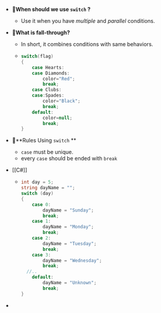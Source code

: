 - 📌**When should we use  `switch` ?**
    - Use it when you have *multiple* and *parallel* conditions.
    
- 📌**What is fall-through?**
    - In short, it combines conditions with same behaviors.
    - ``` c#
      switch(flag)
      {
          case Hearts:
          case Diamonds:
              color="Red";
              break;
          case Clubs:
          case:Spades:
              color="Black";
              break;
          default:
              color=null;
              break;
      }
      ```
    
- 📌**Rules Using  `switch` **
    - `case`  must be unique.
    - every  `case`  should be ended with  `break`
    
- [[C#]]
    - ``` c#
      int day = 5;
      string dayName = "";
      switch (day)
      {
          case 0:
              dayName = "Sunday";
              break;
          case 1:
              dayName = "Monday";
              break;
          case 2:
              dayName = "Tuesday";
              break;
          case 3:
              dayName = "Wednesday";
              break;
      	//..
          default:
              dayName = "Unknown";
              break;
      }
      ```
    
-
